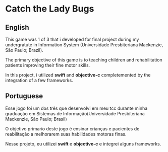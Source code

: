 # Catch the Lady Bugs

## English
This game was 1 of 3 that i developed for final project during my undergratute in Information System (Universidade Presbiteriana Mackenzie, São Paulo; Brazil).

The primary objective of this game is to teaching children and rehabilitation patients improving their fine motor skills. 

In this project, i utilized **swift** and **objective-c** completemented by the integration of a few frameworks.

## Portuguese

Esse jogo foi um dos três que desenvolvi em meu tcc durante minha graduação em Sistemas de Informação(Universidade Presbiteriana Mackenzie, São Paulo; Brasil)

O objetivo primario deste jogo é ensinar crianças e pacientes de reabilitação a melhorarem suas habilidades motoras finas.

Nesse projeto, eu utilizei **swift** e **objective-c** e integrei alguns frameworks.




